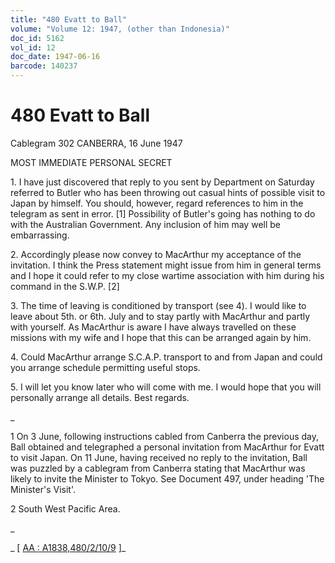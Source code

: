 ```yaml
---
title: "480 Evatt to Ball"
volume: "Volume 12: 1947, (other than Indonesia)"
doc_id: 5162
vol_id: 12
doc_date: 1947-06-16
barcode: 140237
---
```


# 480 Evatt to Ball

Cablegram 302 CANBERRA, 16 June 1947

MOST IMMEDIATE PERSONAL SECRET

1\. I have just discovered that reply to you sent by Department on Saturday referred to Butler who has been throwing out casual hints of possible visit to Japan by himself. You should, however, regard references to him in the telegram as sent in error. [1] Possibility of Butler's going has nothing to do with the Australian Government. Any inclusion of him may well be embarrassing.

2\. Accordingly please now convey to MacArthur my acceptance of the invitation. I think the Press statement might issue from him in general terms and I hope it could refer to my close wartime association with him during his command in the S.W.P. [2]

3\. The time of leaving is conditioned by transport (see 4). I would like to leave about 5th. or 6th. July and to stay partly with MacArthur and partly with yourself. As MacArthur is aware I have always travelled on these missions with my wife and I hope that this can be arranged again by him.

4\. Could MacArthur arrange S.C.A.P. transport to and from Japan and could you arrange schedule permitting useful stops.

5\. I will let you know later who will come with me. I would hope that you will personally arrange all details. Best regards.

_

1 On 3 June, following instructions cabled from Canberra the previous day, Ball obtained and telegraphed a personal invitation from MacArthur for Evatt to visit Japan. On 11 June, having received no reply to the invitation, Ball was puzzled by a cablegram from Canberra stating that MacArthur was likely to invite the Minister to Tokyo. See Document 497, under heading 'The Minister's Visit'.

2 South West Pacific Area.

_

_ [ [AA : A1838,480/2/10/9](http://www.naa.gov.au/cgi-bin/Search?O=I&Number=140237) ]_
